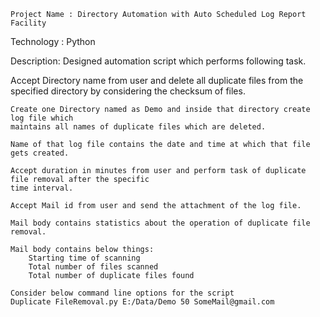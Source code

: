 

	Project Name : Directory Automation with Auto Scheduled Log Report Facility
  Technology : Python
  

  Description:
	Designed automation script which performs following task.
 
  Accept Directory name from user and delete all duplicate files from the specified directory by
	considering the checksum of files.

	Create one Directory named as Demo and inside that directory create log file which 
	maintains all names of duplicate files which are deleted.

	Name of that log file contains the date and time at which that file gets created.

	Accept duration in minutes from user and perform task of duplicate file removal after the specific 
	time interval.

	Accept Mail id from user and send the attachment of the log file.

	Mail body contains statistics about the operation of duplicate file removal.

	Mail body contains below things:
		Starting time of scanning
		Total number of files scanned
		Total number of duplicate files found

	Consider below command line options for the script
	Duplicate FileRemoval.py E:/Data/Demo 50 SomeMail@gmail.com
